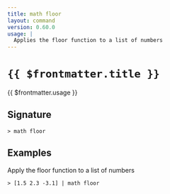 ```yaml
---
title: math floor
layout: command
version: 0.60.0
usage: |
  Applies the floor function to a list of numbers
---
```


# `{{ $frontmatter.title }}`

<div style='white-space: pre-wrap;'>{{ $frontmatter.usage }}</div>

## Signature

`> math floor `

## Examples

Apply the floor function to a list of numbers

```shell
> [1.5 2.3 -3.1] | math floor
```
